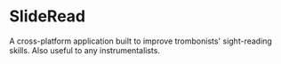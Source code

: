# SlideRead
A cross-platform application built to improve trombonists' sight-reading skills. Also useful to any instrumentalists.

